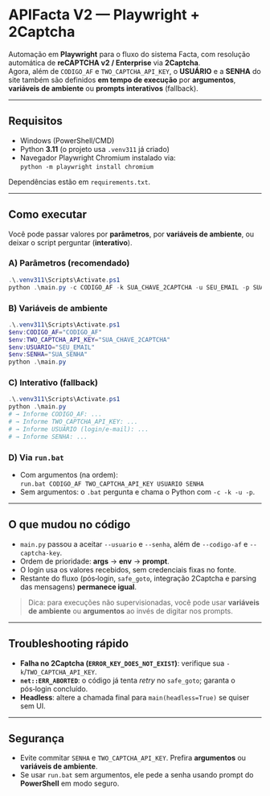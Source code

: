 # APIFacta V2 — Playwright + 2Captcha

Automação em **Playwright** para o fluxo do sistema Facta, com resolução automática de **reCAPTCHA v2 / Enterprise** via **2Captcha**. \
Agora, além de `CODIGO_AF` e `TWO_CAPTCHA_API_KEY`, o **USUÁRIO** e a **SENHA** do site também são definidos **em tempo de execução** por **argumentos**, **variáveis de ambiente** ou **prompts interativos** (fallback).

---

## Requisitos

- Windows (PowerShell/CMD)
- Python **3.11** (o projeto usa `.venv311` já criado)
- Navegador Playwright Chromium instalado via:  
  `python -m playwright install chromium`

Dependências estão em `requirements.txt`.

---

## Como executar

Você pode passar valores por **parâmetros**, por **variáveis de ambiente**, ou deixar o script perguntar (**interativo**).

### A) Parâmetros (recomendado)
```powershell
.\.venv311\Scripts\Activate.ps1
python .\main.py -c CODIGO_AF -k SUA_CHAVE_2CAPTCHA -u SEU_EMAIL -p SUA_SENHA
```

### B) Variáveis de ambiente
```powershell
.\.venv311\Scripts\Activate.ps1
$env:CODIGO_AF="CODIGO_AF"
$env:TWO_CAPTCHA_API_KEY="SUA_CHAVE_2CAPTCHA"
$env:USUARIO="SEU_EMAIL"
$env:SENHA="SUA_SENHA"
python .\main.py
```

### C) Interativo (fallback)
```powershell
.\.venv311\Scripts\Activate.ps1
python .\main.py
# → Informe CODIGO_AF: ...
# → Informe TWO_CAPTCHA_API_KEY: ...
# → Informe USUÁRIO (login/e-mail): ...
# → Informe SENHA: ...
```

### D) Via `run.bat`
- Com argumentos (na ordem):  
  `run.bat CODIGO_AF TWO_CAPTCHA_API_KEY USUARIO SENHA`
- Sem argumentos: o `.bat` pergunta e chama o Python com `-c -k -u -p`.

---

## O que mudou no código

- `main.py` passou a aceitar `--usuario` e `--senha`, além de `--codigo-af` e `--captcha-key`.
- Ordem de prioridade: **args** → **env** → **prompt**.
- O login usa os valores recebidos, sem credenciais fixas no fonte.
- Restante do fluxo (pós‑login, `safe_goto`, integração 2Captcha e parsing das mensagens) **permanece igual**.

> Dica: para execuções não supervisionadas, você pode usar **variáveis de ambiente** ou **argumentos** ao invés de digitar nos prompts.

---

## Troubleshooting rápido

- **Falha no 2Captcha (`ERROR_KEY_DOES_NOT_EXIST`)**: verifique sua `-k`/`TWO_CAPTCHA_API_KEY`.
- **`net::ERR_ABORTED`**: o código já tenta *retry* no `safe_goto`; garanta o pós‑login concluído.
- **Headless**: altere a chamada final para `main(headless=True)` se quiser sem UI.

---

## Segurança

- Evite commitar `SENHA` e `TWO_CAPTCHA_API_KEY`. Prefira **argumentos** ou **variáveis de ambiente**.
- Se usar `run.bat` sem argumentos, ele pede a senha usando prompt do **PowerShell** em modo seguro.
